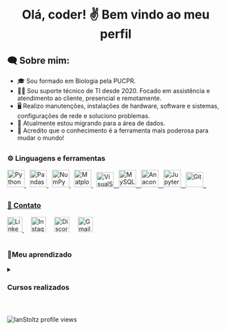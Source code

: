 <h1 align="center">Olá, coder! ✌️ Bem vindo ao meu perfil</h1>
<h2 align="left">🗨 Sobre mim:</h2>

 - 🎓 Sou formado em Biologia pela PUCPR.
 - 👨‍💻 Sou suporte técnico de TI desde 2020. Focado em assistência e atendimento ao cliente, presencial e remotamente.
 - 🖥️ Realizo manutenções, instalações de hardware, software e sistemas, configurações de rede e soluciono problemas.
 - 🌱 Atualmente estou migrando para a área de dados.
 - 💬 Acredito que o conhecimento é a ferramenta mais poderosa para mudar o mundo!

## <h3 align="left"> ⚙️ Linguagens e ferramentas </h3>
<p align="left"> 
 <a href="https://www.python.org" target="_blank" rel="noreferrer"> 
  <img src="https://cdn.jsdelivr.net/gh/devicons/devicon/icons/python/python-original.svg" alt="Python" width="40" height="40"/> </a> &nbsp;
 <a href="https://pandas.pydata.org/" target="_blank" rel="noreferrer"> 
  <img src="https://cdn.jsdelivr.net/gh/devicons/devicon/icons/pandas/pandas-original.svg" alt="Pandas" width="40" height="40"/> </a> &nbsp;
 <a href="https://numpy.org/" target="_blank" rel="noreferrer"> 
  <img src="https://cdn.jsdelivr.net/gh/devicons/devicon/icons/numpy/numpy-original.svg" alt="NumPy" width="40" height="40"/> </a> &nbsp;
 <a href="https://matplotlib.org/" target="_blank" rel="noreferrer">
  <img src="https://upload.wikimedia.org/wikipedia/commons/archive/0/01/20150219130407%21Created_with_Matplotlib-logo.svg" alt="Matplotlib" width="40" height="40"/> </a> &nbsp;
 <!---<a href="https://www.r-project.org/" target="_blank" rel="noreferrer"> 
  <img src="https://cdn.jsdelivr.net/gh/devicons/devicon/icons/r/r-original.svg" alt="R" width="40" height="40"/> &nbsp;--->
 <!---<a href="https://www.w3.org/html/" target="_blank" rel="noreferrer"> 
  <img src="https://cdn.jsdelivr.net/gh/devicons/devicon/icons/html5/html5-plain-wordmark.svg" alt="HTML5" width="40" height="40"/> &nbsp;
  <img src="https://cdn.jsdelivr.net/gh/devicons/devicon/icons/css3/css3-plain-wordmark.svg" alt="CSS3" width="40" height="40"/> &nbsp;
 <a href="https://developer.mozilla.org/en-US/docs/Web/JavaScript" target="_blank" rel="noreferrer"> <img alt="JavaScript" height="35" width="40" src="https://raw.githubusercontent.com/devicons/devicon/master/icons/javascript/javascript-plain.svg"> &nbsp;--->
 <a href="https://code.visualstudio.com/" target="_blank" rel="noreferrer">
  <img src="https://cdn.jsdelivr.net/gh/devicons/devicon/icons/visualstudio/visualstudio-plain.svg" alt="VisualStudio" width="40" height="35" /> &nbsp;
  <a href="https://www.mysql.com/" target="_blank" rel="noreferrer">
   <img src="https://cdn.jsdelivr.net/gh/devicons/devicon/icons/mysql/mysql-original.svg" alt="MySQL" width="40" height="40"/> &nbsp;
 <a href="https://www.anaconda.com/" target="_blank" rel="noreferrer">
  <img src="https://cdn.jsdelivr.net/gh/devicons/devicon/icons/anaconda/anaconda-original.svg" alt="Anaconda" width="40" height="40"/> &nbsp;
 <a href="https://jupyter.org/" target="_blank" rel="noreferrer">
  <img src="https://cdn.jsdelivr.net/gh/devicons/devicon/icons/jupyter/jupyter-original-wordmark.svg" alt="Jupyter" width="40" height="40"/> &nbsp;
 <a href="https://git-scm.com/" target="_blank" rel="noreferrer"> 
  <img src="https://cdn.jsdelivr.net/gh/devicons/devicon/icons/git/git-plain.svg" alt="Git" width="40" height="35"/> &nbsp;

## <h3 align = "left"> 📱 Contato </h3> 
<p align = "left">
 <a href="https://www.linkedin.com/in/ianrstoltz098/" target="_blank" rel="noreferrer">
  <img src="https://cdn.jsdelivr.net/gh/devicons/devicon/icons/linkedin/linkedin-original.svg" alt="LinkedIn" width="35" height="35"> </a> &nbsp; &nbsp;
 <a href="https://www.instagram.com/technic.ian/" target="_blank" rel="noreferrer">
  <img src="https://raw.githubusercontent.com/rahuldkjain/github-profile-readme-generator/master/src/images/icons/Social/instagram.svg" alt="Instagram" height = "35" width="35"></a> &nbsp; &nbsp;
 <a href="https://discordapp.com/users/technic.ian" target="_blank" rel="noreferrer">
  <img src="https://assets-global.website-files.com/6257adef93867e50d84d30e2/636e0a69f118df70ad7828d4_icon_clyde_blurple_RGB.svg" alt="Discord" height = "35" width="35"></a> &nbsp; &nbsp;
   <a href = "mailto:ian.rstoltz@gmail.com">
    <img src="https://upload.wikimedia.org/wikipedia/commons/7/7e/Gmail_icon_%282020%29.svg" alt="Gmail" height = "35" width="35"></a> &nbsp; &nbsp;

#

<h3 align="left"> 📝Meu aprendizado </h3>
 <details>
  
 <summary> <h3> Cursos realizados </h3> </summary>
 
   <details> 
     <summary> Agile explorer - IBM </summary> <br> <blockquote>
     Compreensão dos valores, princípios e práticas Agile que ajudam a mudar a cultura e os comportamentos na maneira como as pessoas trabalham. Pode iniciar uma conversa Ágil com membros da equipe e colegas e pode 
     aplicar o método Ágil às operações e programas de trabalho que realiza em um ambiente acadêmico ou de trabalho. <br>
     <a href="https://www.credly.com/badges/448144d1-2089-4bf1-b92b-dab26bf2825e/public_url" target="_blank">Certificado</a>
   </blockquote> </details>
   <details>
    <summary> Applied Data Science with Python - IBM </summary> <br> <blockquote>
    Compreensão do uso de Jupyter e Python para ciência de dados, com capacidade de realização de análises e visualizações personalizadas de dados utilizando bibliotecas como Pandas, Scikit-learn, SciPy, Matplotlib, 
    Bokeh, Folium e Seaborn. Conhecimento das etapas essenciais para análise de dados. Conhecimento básico em machine learning. <br>
    <a href="https://www.credly.com/badges/d6f64b99-e969-47e2-ac60-9a62db593990/public_url" target="_blank">Certificado</a>
    </blockquote> </details>
   <details> 
    <summary> Cybersecurity fundamentals - IBM </summary> <br> <blockquote>
    Conhecimentos sobre conceitos, objetivos e práticas de cibersegurança. Incluindo ameaças cibernéticas, tipos de ataques, engenharia social, estudos de caso, estratégias de segurança em geral,  
    criptografia e abordagens comuns que as organizações adotam para prevenir, detectar e responder a ataques cibernéticos. <br>
    <a href="https://www.credly.com/badges/86d97ee8-b926-4ba2-b569-ca07b2a3bda9/public_url" target="_blank">Certificado</a>
   </blockquote> </details>
   <details> 
    <summary> Explorando tecnologias emergentes - IBM </summary> <br> <blockquote>
    Conhecimento de tecnologias emergentes que impulsionam o mercado atual: IA, blockchain, computação em nuvem, segurança cibernética, análise de dados e IOT. O indivíduo conhece conceitos 
    fundamentais, terminologia e como as tecnologias são aplicadas para resolver problemas em organizações e negócios. <br>
    <a href="https://www.credly.com/badges/0f2089bc-6eef-4c0c-acbe-129b93943854/public_url" target="_blank">Certificado</a>
   </blockquote> </details>
    <details>
    <summary> Habilidades profissionais - IBM </summary> <br> <blockquote>
    Conhecimento das habilidades necessárias para o bom desempenho profissional e as principais habilidades sociais necessárias na força de trabalho de tecnologia da informação. Incluindo criação e entrega de 
    apresentações. Uso de abordagens ágeis para trabalhar profissionalmente para entregar trabalho e experiências de qualidade aos clientes. Colaboração de forma eficaz com equipes. Comunicação com impacto. Manejo de  
    desafios de forma controlada e focada. Resolução de problemas e implementação de soluções. <br>
    <a href="https://www.credly.com/badges/657a7408-877a-4a54-881c-e08aa4604637/public_url" target="_blank">Certificado</a>
   </blockquote> </details>
   <details>
    <summary> Intro to SQL - Kaggle </summary> <br> <blockquote>
    Introdução ao SQL e BigQuery. Conhecimento do uso dos comandos Select, From, Where, Group By, Having, Count, Order By, As, With e Join <br>
    <a href="https://www.kaggle.com/learn/certification/ianstoltz/intro-to-sql" target="_blank">Certificado</a>
   </blockquote> </details>
   <details>
    <summary> IT fundamentals - IBM </summary> <br> <blockquote>
    Conhecimento de tecnologia da informação (TI), metodologias de solução de problemas e ferramentas e recursos que os profissionais de TI usam. Compreensão de informática, redes, hardware, software, atendimento ao 
    cliente e trabalho remoto. <br>
    <a href="https://www.credly.com/badges/3a66413a-44b9-49e1-97ee-9fbb93fec648/public_url" target="_blank">Certificado</a>
   </blockquote> </details>
   <details>
    <summary> Match at Mastertech in partnership with IBM </summary> <br> <blockquote>
     <p><b>Módulo 1</b></p>
     <details>
      <summary> Gestão efetiva de demandas </summary> <br> <blockquote>
       Conhecimento de agilidade em processos e sua aplicação. Gestão ágil e visual. Conhecimento de processos, matrizes de prioridade, priorização e melhoria contínua.
     </blockquote> </details>
     <details>
      <summary> Operações de computadores e dispositivos digitais </summary> <br> <blockquote>   
       Conhecimento da história da computação, do funcionamento da internet, requisições web, URL's, identificação de conteúdo confiável, noções de hadware, software, arquitetura de sistemas, front e back-end.
     </blockquote> </details>
     <details>
      <summary> Resolução de problemas técnicos </summary> <br> <blockquote>
       Conhecimento de problemas técnicos, troubleshoting operacional, priorização durante o suporte. Conhecimento de fluxogramas, lógica e pensamento computacional durante a decomposição de um problema com o cliente ou 
       equipe, além de atitudes para prevenção desses problemas e também segurança ao lidar com dados. 
     </blockquote> </details>
     <details>
      <summary> Suporte de clientes digitais </summary> <br> <blockquote>
       Conhecimento de suporte tecnológico, demandas e aquisição de habilidades por meio de entrevistas com profissionais, conhecimento das carreiras de Help Desk, CX, CS, UI, UX.
     </blockquote> </details>
     <details>
      <summary> Técnicas de comunicação, vendas e gestão de crise </summary> <br> <blockquote>   
       Conhecimento de técnicas de comunicação não violenta, vieses de comunicação, Lei Geral de Proteção de Dados para lidar com informações pessoais e ambientais, habilidades de fala e escrita. 
     </blockquote> </details>
     <p><a href="https://drive.google.com/file/d/13V4GPO-tzWYgl6DOkZkdk9_SvUqEX8-T/view?usp=sharing" target="_blank">Certificado</a> </p>
     <p><b>Módulo 2</b></p>
     <details>
      <summary> Noções básicas da Internet </summary> <br> <blockquote>   
       Conhecimento do funcionamento de internets e da world wide web. Conhecimento de conceitos como nós, pacotes, portas, latência, protocolos, servidores, IP, DNS, etc. 
     </blockquote> </details>
     <details>
     <summary> Noções básicas de Git e GitHub </summary> <br> <blockquote>   
      Conhecimento dos modos de trabalho do repositório de controle de versões GitHub. Conhecimento da forma de utilização e dos principais conceitos e comandos em Git. Familiarização com a colaboração em equipe e 
      resolução de problemas.  
     </blockquote> </details>
     <details>
      <summary> Noções básicas de Programação </summary> <br> <blockquote>   
       Conhecimento dos princípios nos quais se baseiam as principais linguagens de programação mais usadas atualmente, suas diferenças, vantagens e desvantagens de cada tipo. Diferenciação entre linguagens compiladas, 
       interpretadas e seu funcionamento.
     </blockquote> </details>
     <details>
     <summary> Noções básicas de Python </summary> <br> <blockquote>   
      Conhecimento da sintaxe, tipos de dados, estrutura de dados, operadores, funções, variáveis, estruturas de condição, estruturas de controle, exceções e bibliotecas da lingugagem Python. 
     </blockquote> </details>
     <details>
      <summary> Programação em Python. Algoritmos. </summary> <br> <blockquote>   
       Conhecimento da complexidade de algoritmos, notação big-O, estrutura de dados, algoritmos de busca linear / binária e algoritmos de classificação.
     </blockquote> </details>
     <details>
      <summary> Programação Orientada a Objetos em Python </summary> <br> <blockquote>   
       Conhecimento da programação orientada a objetos em Python. Conhecimento de objetos e classes, construtores, linguagem unificada de modelagem (UML), herança, encapsulamento e polimorfismo. 
     </blockquote> </details>
     <details>
      <summary> Testes com Python </summary> <br> <blockquote>   
       Conhecimento da importância da testagem de algoritmos, principais testes de unidade e integração, bibliotecas para testes unitários e exceções assertivas.
     </blockquote> </details>
      <p><a href="https://drive.google.com/file/d/1wujzxL7hZobaz86Dvw0swjH45Vido3EW/view?usp=sharing" target="_blank">Certificado</a> </p>
    </blockquote> </details>
    <details> 
     <summary> Santander Bootcamp Cibersegurança - Santander in partnership with DIO </summary> <br> <blockquote>
     Conhecimento dos princípios de Desenvolvimento Ágil e Colaborativo. Princípios de cibersegurança, conceitos e práticas com sistemas operacionais e máquinas virtuais. Fundamentos de rede, Deep Web e Anonimato. Testes      de invasão e busca por vulnerabilidades (pentest, engenharia social, phishing, varredura de rede, man in the middle, ransomware). Coleta e análise em segurança cibernética, enumeração de vulnerabilidades e pós 
     exploração em sistemas comprometidos. <br>
     <a href="https://www.dio.me/certificate/3E7A996D/share" target="_blank">Certificado</a>
   </blockquote> </details>
   <details>
    <summary> Statistical Analysis in R at UFSCAR </summary> <br> <blockquote>
     Conhecimentos básicos em R, tidy Data, visualização de dados, distribuições, teorema central do limite, inferências estatísticas, análise de regressão, expressões regulares e manipulação de strings.  <br>
      <a href="https://drive.google.com/file/d/1XyWvptTxDaI6e21fAVqNifXfHUkw2b4C/view?usp=sharing" target="_blank">Certificado</a>
   </blockquote> </details>
   <details>
    <summary> Web development fundamentals at IBM </summary> <br> <blockquote>
     Conhecimento de conceitos de desenvolvimento web, processos para desenvolver, implantar e testar sites, e as ferramentas e linguagens de necessárias para tal. Compreensão de como desenvolver um site interativo 
     usando HTML, CSS e JavaScript em um ambiente de desenvolvimento integrado (IDE) <br>
     <a href="https://www.credly.com/badges/3efa8296-b57d-4e5f-b7c3-08fef52d4263/public_url" target="_blank">Certificado</a>
   </blockquote> </details>
</details>

#
<p align="left"> <img src="https://komarev.com/ghpvc/?username=IanStoltz&label=Profile%20views&color=0e75b6&style=flat" alt="IanStoltz profile views" /> </p>
